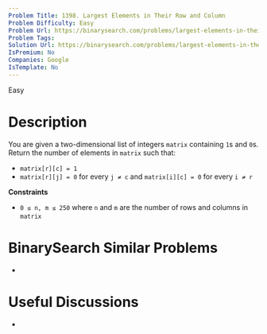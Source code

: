 ```yaml
---
Problem Title: 1398. Largest Elements in Their Row and Column
Problem Difficulty: Easy
Problem Url: https://binarysearch.com/problems/largest-elements-in-their-row-and-column/
Problem Tags: 
Solution Url: https://binarysearch.com/problems/largest-elements-in-their-row-and-column/solutions/
IsPremium: No
Companies: Google
IsTemplate: No
---
```


<span style="color: ;">Easy</span>

# Description

You are given a two-dimensional list of integers `matrix` containing `1`s and `0`s. Return the number of elements in `matrix` such that:

- `matrix[r][c] = 1`
- `matrix[r][j] = 0` for every `j ≠ c` and `matrix[i][c] = 0` for every `i ≠ r`

**Constraints**
- `0 ≤ n, m ≤ 250` where `n` and `m` are the number of rows and columns in `matrix`

# BinarySearch Similar Problems

- []()

# Useful Discussions

- []()
